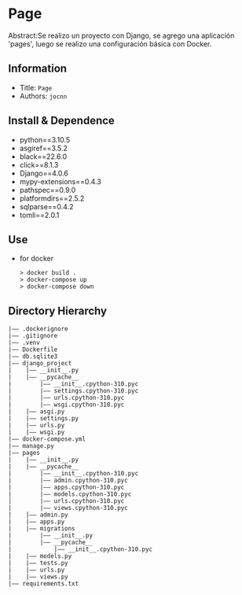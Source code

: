 Page
===
Abstract:Se realizo un proyecto con Django, se agrego una aplicación 'pages', luego se realizo una configuración básica con Docker.

## Information
- Title:  `Page`
- Authors:  `jocnn`

## Install & Dependence
- python==3.10.5
- asgiref==3.5.2
- black==22.6.0
- click==8.1.3
- Django==4.0.6
- mypy-extensions==0.4.3
- pathspec==0.9.0
- platformdirs==2.5.2
- sqlparse==0.4.2
- tomli==2.0.1

## Use
- for docker
  ```
  > docker build .
  > docker-compose up
  > docker-compose down
  ```
## Directory Hierarchy
```
|—— .dockerignore
|—— .gitignore
|—— .venv
|—— Dockerfile
|—— db.sqlite3
|—— django_project
|    |—— __init__.py
|    |—— __pycache__
|        |—— __init__.cpython-310.pyc
|        |—— settings.cpython-310.pyc
|        |—— urls.cpython-310.pyc
|        |—— wsgi.cpython-310.pyc
|    |—— asgi.py
|    |—— settings.py
|    |—— urls.py
|    |—— wsgi.py
|—— docker-compose.yml
|—— manage.py
|—— pages
|    |—— __init__.py
|    |—— __pycache__
|        |—— __init__.cpython-310.pyc
|        |—— admin.cpython-310.pyc
|        |—— apps.cpython-310.pyc
|        |—— models.cpython-310.pyc
|        |—— urls.cpython-310.pyc
|        |—— views.cpython-310.pyc
|    |—— admin.py
|    |—— apps.py
|    |—— migrations
|        |—— __init__.py
|        |—— __pycache__
|            |—— __init__.cpython-310.pyc
|    |—— models.py
|    |—— tests.py
|    |—— urls.py
|    |—— views.py
|—— requirements.txt
```
